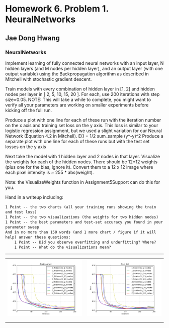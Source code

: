 # Homework 6. Problem 1. NeuralNetworks

## Jae Dong Hwang

### NeuralNetworks

Implement learning of fully connected neural networks with an input layer, N hidden layers (and M nodes per hidden layer), and an output layer (with one output variable) using the Backpropagation algorithm as described in Mitchell with stochastic gradient descent.

Train models with every combination of hidden layer in [1, 2] and hidden nodes per layer in [ 2, 5, 10, 15, 20 ]. For each, use 200 iterations with step size=0.05. NOTE: This will take a while to complete, you might want to verify all your parameters are working on smaller experiments before kicking off the full run.

Produce a plot with one line for each of these run with the iteration number on the x axis and training set loss on the y axis. This loss is similar to your logistic regression assignment, but we used a slight variation for our Neural Network (Equation 4.2 in Mitchell). E() = 1/2 sum_sample (y^-y)^2 Produce a separate plot with one line for each of these runs but with the test set losses on the y axis

Next take the model with 1 hidden layer and 2 nodes in that layer. Visualize the weights for each of the hidden nodes. There should be 12*12 weights (plus one for the bias, ignore it). Convert them to a 12 x 12 image where each pixel intensity is ~ 255 * abs(weight).

Note: the VisualizeWeights function in Assignment5Support can do this for you.

Hand in a writeup including:

    1 Point -- the two charts (all your training runs showing the train and test loss)
    1 Point -- the two visualizations (the weights for two hidden nodes)
    1 Point -- the best parameters and test-set accuracy you found in your parameter sweep
    And in no more than 150 words (and 1 more chart / figure if it will help) answer these questions:
        1 Point -- Did you observe overfitting and underfitting? Where?
        1 Point -- What do the visualizations mean?

***

|![prob1_training_loss.png](prob1_training_loss.png) | ![prob1_test_loss.png](prob1_test_loss.png)|
|-|-|


***